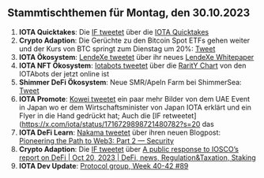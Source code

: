 ## Stammtischthemen für Montag, den 30.10.2023

1. **IOTA Quicktakes**: Die [IF tweetet](https://x.com/iota/status/1716379068466168019?s=20) über die [IOTA Quicktakes]()
2. **Crypto Adaption**: Die Gerüchte zu den Bitcoin Spot ETFs gehen weiter und der Kurs von BTC springt zum Dienstag um 20%: [Tweet](https://x.com/FurkanCCTV/status/1716476639482098144?s=20)
3. **IOTA Ökosystem**: [LendeXe tweetet]() über ihr neues [LendeXe Whitepaper](https://www.lendexe.fi/learn/whitepaper/)
4. **IOTA NFT Ökosystem**: [Iotabots tweetet](https://x.com/iotabots/status/1716688470142312518?s=20) über die [RaritY Chart](https://docs.google.com/spreadsheets/d/e/2PACX-1vS00snJpIYxUEF0V8rIkYZk17sXPXCZx7Ow-ABezKgGEfr6yi1Y2LHaT1OyzrZ5V9qygDB1JQAat1Fa/pubhtml?gid=1556911861&single=true) von den IOTAbots der jetzt online ist
5. **Shimmer DeFi Ökosystem**: Neue SMR/ApeIn Farm bei ShimmerSea: [Tweet](https://x.com/ShimmerSeaDEX/status/1716711124970647803?s=20)
6. **IOTA Promote**: [Kowei tweetet](https://x.com/kowei1995/status/1716724965884707154?s=20) ein paar mehr Bilder von dem UAE Event in Japan wo er dem Wirtschaftsminister von Japan IOTA erklärt und ein Flyer in die Hand gedrückt hat; Auch die [IF retweetet](https://x.com/iota/status/1716729898721480782?s=20 das
7. **IOTA DeFi Learn**: [Nakama tweetet](https://x.com/Nakama_Labs/status/1716429385543135477?s=20) über ihren neuen Blogpost: [Pioneering the Path to Web3: Part 2 — Security](https://medium.com/@NakamaLabs/pioneering-the-path-to-web3-part-2-security-e031edd31433)
8. **Crypto Adaption**: Die [IF tweetet](https://x.com/iota/status/1716756419779690747?s=20) über [A public response to IOSCO’s report on DeFi | Oct 20, 2023 | DeFi, news, Regulation&Taxation, Staking](https://europeanblockchainassociation.org/2023/10/20/a-public-response-to-ioscos-report-on-defi/)
9. **IOTA Dev Update**: [Protocol group, Week 40-42 #89](https://github.com/iotaledger/research-updates/discussions/89)
